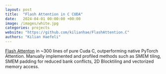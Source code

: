 ```yaml
---
layout: post
title:  "Flash Attention in C CUDA"
date:   2024-04-01 00:00:00 +00:00
image: /images/white.jpg
categories: projects
website: "https://github.com/kilianhae/FlashAttention.C"
authors: "Kilian Haefeli"
---
```

[Flash Attenton](https://arxiv.org/abs/2205.14135) in ~300 lines of pure Cuda C, outperforming native PyTorch Attention.
Manually implemented and profiled methods such as SMEM tiling, SMEM padding for reduced bank conflicts, 2D Blocktiling and  vectorized memory access.
